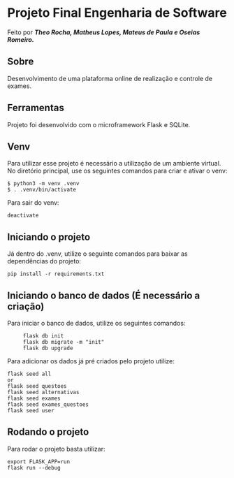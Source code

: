 # Projeto Final Engenharia de Software
  Feito por  **_Theo Rocha, Matheus Lopes, Mateus de Paula e Oseias Romeiro._**

## Sobre
  Desenvolvimento de uma plataforma online de realização e controle de exames.

## Ferramentas
  Projeto foi desenvolvido com o microframework Flask e SQLite.

## Venv
  Para utilizar esse projeto é necessário a utilização de um ambiente virtual.
  No diretório principal, use os seguintes comandos para criar e ativar o venv:
  ```
$ python3 -m venv .venv
$ . .venv/bin/activate
```


Para sair do venv: 

  `deactivate`

## Iniciando o projeto
  Já dentro do .venv, utilize o seguinte comandos para baixar as dependências do projeto:
  
`
pip install -r requirements.txt
`

## Iniciando o banco de dados (É necessário a criação)
  Para iniciar o banco de dados, utilize os seguintes comandos:
```
     flask db init
     flask db migrate -m "init"
     flask db upgrade
```

  Para adicionar os dados já pré criados pelo projeto utilize: 
```
flask seed all 
or
flask seed questoes
flask seed alternativas
flask seed exames
flask seed exames_questoes
flask seed user
```

## Rodando o projeto
  Para rodar o projeto basta utilizar:
```
export FLASK_APP=run
flask run --debug
```
    
